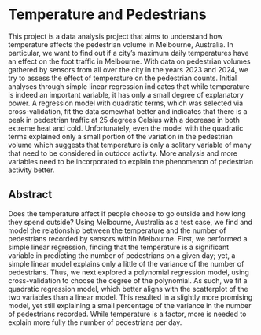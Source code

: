 # Temperature and Pedestrians

This project is a data analysis project that aims to understand how temperature affects the pedestrian volume in Melbourne, Australia. In particular, we want to find out if a city’s maximum daily temperatures have an effect on the foot traffic in Melbourne. With data on pedestrian volumes gathered by sensors from all over the city in the years 2023 and 2024, we try to assess the effect of temperature on the pedestrian counts. Initial analyses through simple linear regression indicates that while temperature is indeed an important variable, it has only a small degree of explanatory power. A regression model with quadratic terms, which was selected via cross-validation, fit the data somewhat better and indicates that there is a peak in pedestrian traffic at 25 degrees Celsius with a decrease in both extreme heat and cold. Unfortunately, even the model with the quadratic terms explained only a small portion of the variation in the pedestrian volume which suggests that temperature is only a solitary variable of many that need to be considered in outdoor activity. More analysis and more variables need to be incorporated to explain the phenomenon of pedestrian activity better.


## Abstract 

Does the temperature affect if people choose to go outside and how long they spend outside? Using Melbourne, Australia as a test case, we find and model the relationship between the temperature and the number of pedestrians recorded by sensors within Melbourne. First, we performed a simple linear regression, finding that the temperature is a significant variable in predicting the number of pedestrians on a given day; yet, a simple linear model explains only a little of the variance of the number of pedestrians. Thus, we next explored a polynomial regression model, using cross-validation to choose the degree of the polynomial. As such, we fit a quadratic regression model, which better aligns with the scatterplot of the two variables than a linear model. This resulted in a slightly more promising model, yet still explaining a small percentage of the variance in the number of pedestrians recorded. While temperature is a factor, more is needed to explain more fully the number of pedestrians per day.
